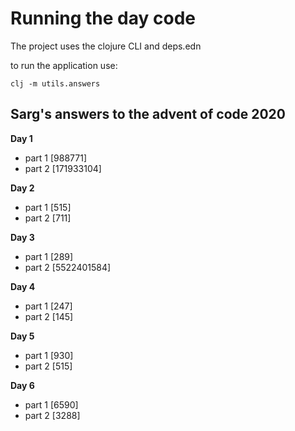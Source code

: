 # Running the day code #

The project uses the clojure CLI and deps.edn

to run the application use:

```
clj -m utils.answers
```

## Sarg's answers to the advent of code 2020

__Day 1__
- part 1 [988771]
- part 2 [171933104]

__Day 2__
- part 1 [515]
- part 2 [711]

__Day 3__
- part 1 [289]
- part 2 [5522401584]

__Day 4__
- part 1 [247]
- part 2 [145]

__Day 5__
- part 1 [930]
- part 2 [515]

__Day 6__
- part 1 [6590]
- part 2 [3288]
